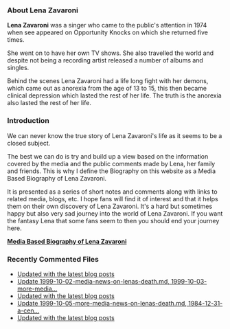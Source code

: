 ### About Lena Zavaroni

<p><strong>Lena Zavaroni</strong> was a singer who came to the public's attention in 1974 when see appeared on Opportunity Knocks on which she returned five times.</p>

<p>She went on to have her own TV shows. She also travelled the world and despite not being a recording artist released a number of albums and singles.</p>

<p>Behind the scenes Lena Zavaroni had a life long fight with her demons, which came out as anorexia from the age of 13 to 15, this then became clinical depression which lasted the rest of her life. The truth is the anorexia also lasted the rest of her life.</p>

### Introduction

<p>We can never know the true story of Lena Zavaroni's life as it seems to be a closed subject.</p>

<p>The best we can do is try and build up a view based on the information covered by the media and the public comments made by Lena, her family and friends. This is why I define the Biography on this website as a Media Based Biography of Lena Zavaroni.</p>

<p>It is presented as a series of short notes and comments along with links to related media, blogs, etc. I hope fans will find it of interest and that it helps them on their own discovery of Lena Zavaroni. It's a hard but sometimes happy but also very sad journey into the world of Lena Zavaroni. If you want the fantasy Lena that some fans seem to then you should end your journey here.</p>

<a href="https://fanzoflenazavaroni.github.io/biography/lena-zavaroni/"><strong>Media Based Biography of Lena Zavaroni</strong></a>

### Recently Commented Files

<!-- BLOG-POST-LIST:START -->
- [Updated with the latest blog posts](https://github.com/FanzOfLenaZavaroni/fanzoflenazavaroni.github.io/commit/09614ab707256dd3989aa8fa243782d5e38e9713)
- [Update 1999-10-02-media-news-on-lenas-death.md, 1999-10-03-more-media…](https://github.com/FanzOfLenaZavaroni/fanzoflenazavaroni.github.io/commit/c0d27f5da394f31184881fde7b218dd4db5c0862)
- [Updated with the latest blog posts](https://github.com/FanzOfLenaZavaroni/fanzoflenazavaroni.github.io/commit/58049c0e32f05c53257919d66778aad894114ac4)
- [Update 1999-10-05-more-media-news-on-lenas-death.md, 1984-12-31-a-cen…](https://github.com/FanzOfLenaZavaroni/fanzoflenazavaroni.github.io/commit/622eaf14a21227bf4a987f8e69e2d9c6f7b73b1f)
- [Updated with the latest blog posts](https://github.com/FanzOfLenaZavaroni/fanzoflenazavaroni.github.io/commit/c5610023279fd942beedda49d4f2ebcd5c3348e6)
<!-- BLOG-POST-LIST:END -->
